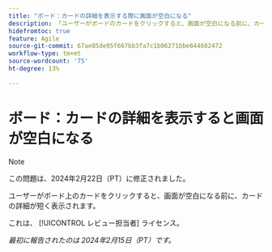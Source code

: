 ```yaml
---
title: "ボード：カードの詳細を表示する際に画面が空白になる"
description: 「ユーザーがボードのカードをクリックすると、画面が空白になる前に、カードの詳細が短く表示されます。」
hidefromtoc: true
feature: Agile
source-git-commit: 67ae05de95f667bb3fa7c1b06271bbe644682472
workflow-type: tm+mt
source-wordcount: '75'
ht-degree: 13%

---
```



# ボード：カードの詳細を表示すると画面が空白になる

>[!NOTE]
>
>この問題は、2024年2月22日（PT）に修正されました。

ユーザーがボード上のカードをクリックすると、画面が空白になる前に、カードの詳細が短く表示されます。

これは、 [!UICONTROL レビュー担当者] ライセンス。

_最初に報告されたのは 2024年2月15日（PT）です。_
